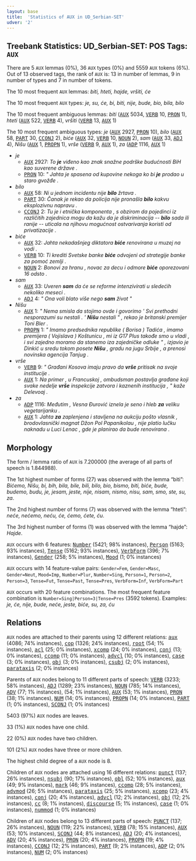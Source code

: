 ```yaml
---
layout: base
title:  'Statistics of AUX in UD_Serbian-SET'
udver: '2'
---
```


## Treebank Statistics: UD_Serbian-SET: POS Tags: `AUX`

There are 5 `AUX` lemmas (0%), 36 `AUX` types (0%) and 5559 `AUX` tokens (6%).
Out of 13 observed tags, the rank of `AUX` is: 13 in number of lemmas, 9 in number of types and 7 in number of tokens.

The 10 most frequent `AUX` lemmas: <em>biti, hteti, hajde, vršiti, će</em>

The 10 most frequent `AUX` types:  <em>je, su, će, bi, biti, nije, bude, bio, bila, bilo</em>

The 10 most frequent ambiguous lemmas: <em>biti</em> (<tt><a href="sr_set-pos-AUX.html">AUX</a></tt> 5034, <tt><a href="sr_set-pos-VERB.html">VERB</a></tt> 10, <tt><a href="sr_set-pos-PRON.html">PRON</a></tt> 1), <em>hteti</em> (<tt><a href="sr_set-pos-AUX.html">AUX</a></tt> 522, <tt><a href="sr_set-pos-VERB.html">VERB</a></tt> 4), <em>vršiti</em> (<tt><a href="sr_set-pos-VERB.html">VERB</a></tt> 13, <tt><a href="sr_set-pos-AUX.html">AUX</a></tt> 1)

The 10 most frequent ambiguous types:  <em>je</em> (<tt><a href="sr_set-pos-AUX.html">AUX</a></tt> 2927, <tt><a href="sr_set-pos-PRON.html">PRON</a></tt> 10), <em>bilo</em> (<tt><a href="sr_set-pos-AUX.html">AUX</a></tt> 58, <tt><a href="sr_set-pos-PART.html">PART</a></tt> 30, <tt><a href="sr_set-pos-CCONJ.html">CCONJ</a></tt> 2), <em>biće</em> (<tt><a href="sr_set-pos-AUX.html">AUX</a></tt> 32, <tt><a href="sr_set-pos-VERB.html">VERB</a></tt> 10, <tt><a href="sr_set-pos-NOUN.html">NOUN</a></tt> 2), <em>sam</em> (<tt><a href="sr_set-pos-AUX.html">AUX</a></tt> 33, <tt><a href="sr_set-pos-ADJ.html">ADJ</a></tt> 4), <em>Nišu</em> (<tt><a href="sr_set-pos-AUX.html">AUX</a></tt> 1, <tt><a href="sr_set-pos-PROPN.html">PROPN</a></tt> 1), <em>vrše</em> (<tt><a href="sr_set-pos-VERB.html">VERB</a></tt> 9, <tt><a href="sr_set-pos-AUX.html">AUX</a></tt> 1), <em>za</em> (<tt><a href="sr_set-pos-ADP.html">ADP</a></tt> 1116, <tt><a href="sr_set-pos-AUX.html">AUX</a></tt> 1)


* <em>je</em>
  * <tt><a href="sr_set-pos-AUX.html">AUX</a></tt> 2927: <em>To <b>je</b> viđeno kao znak snažne podrške budućnosti BiH kao suverene države .</em>
  * <tt><a href="sr_set-pos-PRON.html">PRON</a></tt> 10: <em>" Jahta je spasena od kupovine nekoga ko bi <b>je</b> prodao u staro gvožđe .</em>
* <em>bilo</em>
  * <tt><a href="sr_set-pos-AUX.html">AUX</a></tt> 58: <em>Ni u jednom incidentu nije <b>bilo</b> žrtava .</em>
  * <tt><a href="sr_set-pos-PART.html">PART</a></tt> 30: <em>Čanak je rekao da policija nije pronašla <b>bilo</b> kakvu eksplozivnu napravu .</em>
  * <tt><a href="sr_set-pos-CCONJ.html">CCONJ</a></tt> 2: <em>Tu je i etnička komponenta , s obzirom da pojedinci iz različitih zajednica mogu da kažu da je diskriminacija -- <b>bilo</b> sada ili ranije -- uticala na njihovu mogućnost ostvarivanja koristi od privatizacije .</em>
* <em>biće</em>
  * <tt><a href="sr_set-pos-AUX.html">AUX</a></tt> 32: <em>Jahta nekadašnjeg diktatora <b>biće</b> renovirana u muzej na vodi .</em>
  * <tt><a href="sr_set-pos-VERB.html">VERB</a></tt> 10: <em>Ti krediti Svetske banke <b>biće</b> odvojeni od strategije banke za pomoć zemlji .</em>
  * <tt><a href="sr_set-pos-NOUN.html">NOUN</a></tt> 2: <em>Bonovi za hranu , novac za decu i odmore <b>biće</b> oporezovani 16 odsto .</em>
* <em>sam</em>
  * <tt><a href="sr_set-pos-AUX.html">AUX</a></tt> 33: <em>Uveren <b>sam</b> da će se reforme intenzivirati u sledećih nekoliko meseci .</em>
  * <tt><a href="sr_set-pos-ADJ.html">ADJ</a></tt> 4: <em>" Ona voli blato više nego <b>sam</b> život "</em>
* <em>Nišu</em>
  * <tt><a href="sr_set-pos-AUX.html">AUX</a></tt> 1: <em>" Nema smisla da stojimo ovde i govorimo ' Svi prethodni nesporazumi su nestali . ' <b>Nišu</b> nestali " , rekao je britanski premijer Toni Bler .</em>
  * <tt><a href="sr_set-pos-PROPN.html">PROPN</a></tt> 1: <em>" Imamo predsednika republike ( Borisa ) Tadića , imamo premijera ( Vojislava ) Koštunicu , mi iz G17 Plus takođe smo u vladi , i svi zajedno moramo da stanemo iza zajedničke odluke " , izjavio je Dinkić u sredu tokom posete <b>Nišu</b> , gradu na jugu Srbije , a prenosi novinska agencija Tanjug .</em>
* <em>vrše</em>
  * <tt><a href="sr_set-pos-VERB.html">VERB</a></tt> 9: <em>" Građani Kosova imaju pravo da <b>vrše</b> pritisak na svoje institucije .</em>
  * <tt><a href="sr_set-pos-AUX.html">AUX</a></tt> 1: <em>Na primer , u Francuskoj , ombudsman postavlja građane koji svake nedelje <b>vrše</b> inspekcije zatvora i kaznenih institucija , " kaže Delevoaj .</em>
* <em>za</em>
  * <tt><a href="sr_set-pos-ADP.html">ADP</a></tt> 1116: <em>Međutim , Vesna Đurović iznela je seno i hleb <b>za</b> veliku vegetarijanku .</em>
  * <tt><a href="sr_set-pos-AUX.html">AUX</a></tt> 1: <em>Jahta <b>za</b> zaplenjena i stavljena na aukciju pošto vlasnik , brodovlasnički magnat Džon Pol Papanikolau , nije platio lučku naknadu u Luci Lenac , gde je planirao da bude renovirana .</em>

## Morphology

The form / lemma ratio of `AUX` is 7.200000 (the average of all parts of speech is 1.844988).

The 1st highest number of forms (27) was observed with the lemma “biti”: <em>Bićemo, Nišu, bi, bih, bila, bile, bili, bilo, bio, bismo, biti, biće, bude, budemo, budu, je, jesam, jeste, nije, nisam, nismo, nisu, sam, smo, ste, su, za</em>.

The 2nd highest number of forms (7) was observed with the lemma “hteti”: <em>neće, nećemo, neću, će, ćemo, ćete, ću</em>.

The 3rd highest number of forms (1) was observed with the lemma “hajde”: <em>Hajde</em>.

`AUX` occurs with 6 features: <tt><a href="sr_set-feat-Number.html">Number</a></tt> (5421; 98% instances), <tt><a href="sr_set-feat-Person.html">Person</a></tt> (5163; 93% instances), <tt><a href="sr_set-feat-Tense.html">Tense</a></tt> (5162; 93% instances), <tt><a href="sr_set-feat-VerbForm.html">VerbForm</a></tt> (396; 7% instances), <tt><a href="sr_set-feat-Gender.html">Gender</a></tt> (258; 5% instances), <tt><a href="sr_set-feat-Mood.html">Mood</a></tt> (1; 0% instances)

`AUX` occurs with 14 feature-value pairs: `Gender=Fem`, `Gender=Masc`, `Gender=Neut`, `Mood=Imp`, `Number=Plur`, `Number=Sing`, `Person=1`, `Person=2`, `Person=3`, `Tense=Fut`, `Tense=Past`, `Tense=Pres`, `VerbForm=Inf`, `VerbForm=Part`

`AUX` occurs with 20 feature combinations.
The most frequent feature combination is `Number=Sing|Person=3|Tense=Pres` (3592 tokens).
Examples: <em>je, će, nije, bude, neće, jeste, biće, su, za, ću</em>


## Relations

`AUX` nodes are attached to their parents using 12 different relations: <tt><a href="sr_set-dep-aux.html">aux</a></tt> (4086; 74% instances), <tt><a href="sr_set-dep-cop.html">cop</a></tt> (1326; 24% instances), <tt><a href="sr_set-dep-root.html">root</a></tt> (54; 1% instances), <tt><a href="sr_set-dep-acl.html">acl</a></tt> (25; 0% instances), <tt><a href="sr_set-dep-xcomp.html">xcomp</a></tt> (24; 0% instances), <tt><a href="sr_set-dep-conj.html">conj</a></tt> (13; 0% instances), <tt><a href="sr_set-dep-ccomp.html">ccomp</a></tt> (11; 0% instances), <tt><a href="sr_set-dep-advcl.html">advcl</a></tt> (10; 0% instances), <tt><a href="sr_set-dep-case.html">case</a></tt> (3; 0% instances), <tt><a href="sr_set-dep-obj.html">obj</a></tt> (3; 0% instances), <tt><a href="sr_set-dep-csubj.html">csubj</a></tt> (2; 0% instances), <tt><a href="sr_set-dep-parataxis.html">parataxis</a></tt> (2; 0% instances)

Parents of `AUX` nodes belong to 11 different parts of speech: <tt><a href="sr_set-pos-VERB.html">VERB</a></tt> (3233; 58% instances), <tt><a href="sr_set-pos-ADJ.html">ADJ</a></tt> (1289; 23% instances), <tt><a href="sr_set-pos-NOUN.html">NOUN</a></tt> (785; 14% instances), <tt><a href="sr_set-pos-ADV.html">ADV</a></tt> (77; 1% instances),  (54; 1% instances), <tt><a href="sr_set-pos-AUX.html">AUX</a></tt> (53; 1% instances), <tt><a href="sr_set-pos-PRON.html">PRON</a></tt> (38; 1% instances), <tt><a href="sr_set-pos-NUM.html">NUM</a></tt> (14; 0% instances), <tt><a href="sr_set-pos-PROPN.html">PROPN</a></tt> (14; 0% instances), <tt><a href="sr_set-pos-PART.html">PART</a></tt> (1; 0% instances), <tt><a href="sr_set-pos-SCONJ.html">SCONJ</a></tt> (1; 0% instances)

5403 (97%) `AUX` nodes are leaves.

33 (1%) `AUX` nodes have one child.

22 (0%) `AUX` nodes have two children.

101 (2%) `AUX` nodes have three or more children.

The highest child degree of a `AUX` node is 8.

Children of `AUX` nodes are attached using 16 different relations: <tt><a href="sr_set-dep-punct.html">punct</a></tt> (137; 26% instances), <tt><a href="sr_set-dep-nsubj.html">nsubj</a></tt> (90; 17% instances), <tt><a href="sr_set-dep-obl.html">obl</a></tt> (52; 10% instances), <tt><a href="sr_set-dep-aux.html">aux</a></tt> (49; 9% instances), <tt><a href="sr_set-dep-mark.html">mark</a></tt> (46; 9% instances), <tt><a href="sr_set-dep-ccomp.html">ccomp</a></tt> (28; 5% instances), <tt><a href="sr_set-dep-advmod.html">advmod</a></tt> (26; 5% instances), <tt><a href="sr_set-dep-parataxis.html">parataxis</a></tt> (25; 5% instances), <tt><a href="sr_set-dep-xcomp.html">xcomp</a></tt> (23; 4% instances), <tt><a href="sr_set-dep-conj.html">conj</a></tt> (20; 4% instances), <tt><a href="sr_set-dep-advcl.html">advcl</a></tt> (12; 2% instances), <tt><a href="sr_set-dep-obj.html">obj</a></tt> (12; 2% instances), <tt><a href="sr_set-dep-cc.html">cc</a></tt> (8; 1% instances), <tt><a href="sr_set-dep-discourse.html">discourse</a></tt> (5; 1% instances), <tt><a href="sr_set-dep-case.html">case</a></tt> (1; 0% instances), <tt><a href="sr_set-dep-nummod.html">nummod</a></tt> (1; 0% instances)

Children of `AUX` nodes belong to 13 different parts of speech: <tt><a href="sr_set-pos-PUNCT.html">PUNCT</a></tt> (137; 26% instances), <tt><a href="sr_set-pos-NOUN.html">NOUN</a></tt> (119; 22% instances), <tt><a href="sr_set-pos-VERB.html">VERB</a></tt> (78; 15% instances), <tt><a href="sr_set-pos-AUX.html">AUX</a></tt> (53; 10% instances), <tt><a href="sr_set-pos-SCONJ.html">SCONJ</a></tt> (44; 8% instances), <tt><a href="sr_set-pos-ADJ.html">ADJ</a></tt> (20; 4% instances), <tt><a href="sr_set-pos-ADV.html">ADV</a></tt> (20; 4% instances), <tt><a href="sr_set-pos-PRON.html">PRON</a></tt> (20; 4% instances), <tt><a href="sr_set-pos-PROPN.html">PROPN</a></tt> (19; 4% instances), <tt><a href="sr_set-pos-CCONJ.html">CCONJ</a></tt> (12; 2% instances), <tt><a href="sr_set-pos-PART.html">PART</a></tt> (9; 2% instances), <tt><a href="sr_set-pos-ADP.html">ADP</a></tt> (2; 0% instances), <tt><a href="sr_set-pos-NUM.html">NUM</a></tt> (2; 0% instances)

